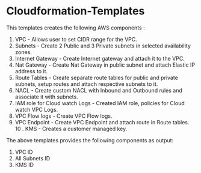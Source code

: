 # Cloudformation-Templates

This templates creates the following AWS components :

1. VPC - Allows user to set CIDR range for the VPC.
2. Subnets - Create 2 Public and 3 Private subnets in selected availability zones. 
3. Internet Gateway - Create Internet gateway and attach it to the VPC.
4. Nat Gateway - Create Nat Gateway in public subnet and attach Elastic IP address to it.
5. Route Tables - Create separate route tables for public and private subnets, setup routes and attach respective subnets to it.
6. NACL - Create custom NACL with Inbound and Outbound rules and associate it with subnets.
7. IAM role for Cloud watch Logs - Created IAM role, policies for Cloud watch VPC Logs.
8. VPC Flow logs - Create VPC Flow logs.
9. VPC Endpoint - Create VPC Endpoint and attach  route in Route tables.
10 . KMS - Creates a customer managed key.

The above templates provides the following components as output:

1. VPC ID
2. All Subnets ID
3.  KMS ID
